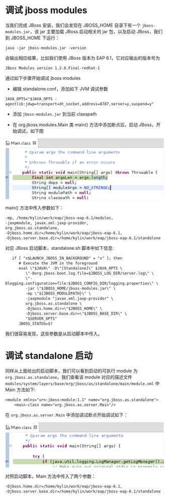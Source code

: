 # 调试 jboss modules

当我们完成 JBoss 安装，我们会发现在 JBOSS_HOME 目录下有一个 `jboss-modules.jar`，该 jar 主要加载 JBoss 启动相关的 jar 包，以及启动 JBoss，我们到 JBOSS_HOME 下运行：

~~~
java -jar jboss-modules.jar -version
~~~

会输出相应结果，比如我们使用 JBoss 版本为 EAP 6.1，它对应输出的版本号为

~~~
JBoss Modules version 1.2.0.Final-redhat-1
~~~

通过如下步骤开始调试 jboss modules

* 编辑 standalone.conf，添加如下 JVM 调试参数

~~~
JAVA_OPTS="$JAVA_OPTS -agentlib:jdwp=transport=dt_socket,address=8787,server=y,suspend=y"
~~~

* 添加 `jboss-modules.jar` 到当前 classpath

* 在 org.jboss.modules.Main 类 main() 方法中添加断点后，启动 JBoss，开始调试，如下图
 
![standalone startuo modules main](img/standalone-start-modules-main.png)

main() 方法中传入参数如下：

~~~
-mp, /home/kylin/work/eap/jboss-eap-6.1/modules, 
-jaxpmodule, javax.xml.jaxp-provider, 
org.jboss.as.standalone, 
-Djboss.home.dir=/home/kylin/work/eap/jboss-eap-6.1, 
-Djboss.server.base.dir=/home/kylin/work/eap/jboss-eap-6.1/standalone
~~~

对应 JBoss 启动脚本，standalone.sh 脚本中如下信息:

~~~
   if [ "x$LAUNCH_JBOSS_IN_BACKGROUND" = "x" ]; then
      # Execute the JVM in the foreground
      eval \"$JAVA\" -D\"[Standalone]\" $JAVA_OPTS \
         \"-Dorg.jboss.boot.log.file=$JBOSS_LOG_DIR/server.log\" \
         \"-Dlogging.configuration=file:$JBOSS_CONFIG_DIR/logging.properties\" \
         -jar \"$JBOSS_HOME/jboss-modules.jar\" \
         -mp \"${JBOSS_MODULEPATH}\" \
         -jaxpmodule "javax.xml.jaxp-provider" \
         org.jboss.as.standalone \
         -Djboss.home.dir=\"$JBOSS_HOME\" \
         -Djboss.server.base.dir=\"$JBOSS_BASE_DIR\" \
         "$SERVER_OPTS"
      JBOSS_STATUS=$?
~~~

我们很容易发现，这些参数是从启动脚本中传入。


# 调试 standalone 启动

同样从上面给出的启动脚本，我们可以看到启动的可执行 module 为 `org.jboss.as.standalone`，我们查看该 module 对应的描述文件 `modules/system/layers/base/org/jboss/as/standalone/main/module.xml` 中 Main 方法如下:

~~~
<module xmlns="urn:jboss:module:1.1" name="org.jboss.as.standalone">
    <main-class name="org.jboss.as.server.Main"/>
~~~


在 `org.jboss.as.server.Main` 中添加调试断点开始调试如下：

![standalone startup main](img/standalone-start-main.png)

对照启动脚本，Main 方法中传入了两个参数：

~~~
-Djboss.home.dir=/home/kylin/work/eap/jboss-eap-6.1, 
-Djboss.server.base.dir=/home/kylin/work/eap/jboss-eap-6.1/standalone
~~~
